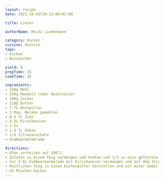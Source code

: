 ```yaml
---
layout: recipe
date: 2021-10-03T20:13:06+01:00

title: Linzer

authorName: Heidi Lindenmann

category: Kuchen
cuisine: Deutsch
tags:
- Kuchen
- Nusskuchen

yield: 8
prepTime: 15
cookTime: 45

ingredients:
- 250g Mehl
- 250g Mandeln (oder Haselnüsse)
- 180g Zucker
- 220g Butter
- 1 TL Backpulver
- 1 Msp. Nelken gemahlen
- 0.5 TL Zimt
- 4 EL Kirschwasser
- 1 Ei
- 1.5 TL Kakao
- 1/4 Zitronenschale
- Himbeermarmelade

directions:
- Ofen vorheizen auf 200°C
- Zutaten zu einem Teig vermengen und kneten und 2/3 in eine gefettete Linzerform drücken
- Gut 4 EL Himbeermarmelade mit Kirschwasser vermengen und auf dem Teig verstreichen
- Restlichen Teig in einem Kuchengitter herstellen und mit einer Gabel andrücken
- 45 Minuten backen
---
```

